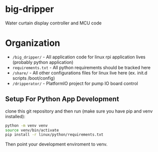 # big-dripper
Water curtain display controller and MCU code

# Organization
- `/big_dripper/` - All application code for linux rpi application lives  (probably python application)
- `requirements.txt` - All python requirements should be tracked here
- `/share/` - All other configurations files for linux live here (ex. init.d scripts /boot/config)
- `/dripperator/` - PlatformIO project for pump IO board control

## Setup For Python App Development
clone this git repository and then run (make sure you have pip and venv installed):

``` bash
python -m venv venv
source venv/bin/activate
pip install -r linux/python/requirements.txt
```

Then point your development enviroment to venv.